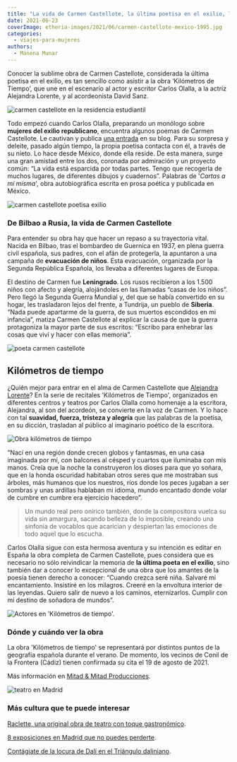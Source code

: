 ```yaml
---
title: "La vida de Carmen Castellote, la última poetisa en el exilio, llega al teatro"
date: 2021-06-23
coverImage: etheria-images/2021/06/carmen-castellote-mexico-1995.jpg
categories: 
  - viajes-para-mujeres
authors: 
  - Manena Munar
---
```


Conocer la sublime obra de Carmen Castellote, considerada la última poetisa en el exilio, es tan sencillo como asistir a la obra ‘Kilómetros de Tiempo’, que une en el escenario al actor y escritor Carlos Olalla, a la actriz Alejandra Lorente, y al acordeonista David Sanz.

![carmen castellote en la residencia estudiantil](etheria-images/2021/06/carmen-castellote-amigos-checo.jpg "Carmen Castellote en la residencia estudiantil con dos amigos checos.")

Todo empezó cuando Carlos Olalla, preparando un monólogo sobre **mujeres del exilio 
republicano**, encuentra algunos poemas de Carmen Castellote. Le cautivan y publica [una 
entrada](http://www.carlosolalla.com/) en su blog. Para su sorpresa y deleite, pasado 
algún tiempo, la propia poetisa contacta con él, a través de su nieto. Lo hace desde 
México, donde ella reside. De esta manera, surge una gran amistad entre los dos, 
coronada por admiración y un proyecto común: “La vida está esparcida por todas partes. 
Tengo que recogerla de muchos lugares, de diferentes dibujos y cuadernos”. Palabras de 
'_Cartas a mí misma_', obra autobiográfica escrita en prosa poética y publicada en 
México. 

![carmen castellote poetisa exilio](etheria-images/2021/06/carmen-castellote-1964.jpg "Carmen Castellote en sus mesa de trabajo de la editorial UTEHA (1964)")

### De Bilbao a Rusia, la vida de Carmen Castellote

Para entender su obra hay que hacer un repaso a su trayectoria vital. Nacida en Bilbao, 
tras el bombardeo de Guernica en 1937, en plena guerra civil española, sus padres, con 
el afán de protegerla, la apuntaron a una campaña de **evacuación de niños**. Esta 
evacuación, organizada por la Segunda República Española, los llevaba a diferentes 
lugares de Europa. 

El destino de Carmen fue **Leningrado**. Los rusos recibieron a los 1.500 niños con 
afecto y alegría, alojándoles en las llamadas “casas de los niños”. Pero llegó la 
Segunda Guerra Mundial y, del que se había convertido en su hogar, les trasladaron lejos 
del frente, a Tundrija, un pueblo de **Siberia**. “Nada puede apartarme de la guerra, de 
sus muertos escondidos en mi infancia”, matiza Carmen Castellote al explicar la causa de 
que la guerra protagoniza la mayor parte de sus escritos: “Escribo para enhebrar las 
cosas que viví y hacer con ellas memoria”. 

![poeta carmen castellote](etheria-images/2021/06/fotos-poetisa-carmen-castellote.jpg "Poetisa Carmen Castellote.")

## Kilómetros de tiempo

¿Quién mejor para entrar en el alma de Carmen Castellote que [Alejandra 
Lorente](https://www.instagram.com/alepunki?)? En la serie de recitales 'Kilómetros de 
Tiempo', organizados en diferentes centros y teatros por Carlos Olalla como homenaje a 
la escritora, Alejandra, al son del acordeón, se convierte en la voz de Carmen. Y lo 
hace con tal **suavidad, fuerza, tristeza y alegría** que las palabras de la poetisa, en 
su dicción, trasladan al público al imaginario poético de la escritora. 

![Obra kilómetros de tiempo](etheria-images/2021/06/teatro-kilometros-de-tiempo.jpg "Alejandra Lorente, David Sanz y Carlos Olalla. © Jorge A. Munar")

“Nací en una región donde crecen globos y fantasmas, en una casa imaginada por mí, con 
balcones al césped y cuartos que iluminaba con mis manos. Creía que la noche la 
construyeron los dioses para que yo soñara, que en la honda oscuridad habitaban otros 
seres que me mostraban sus árboles, más humanos que los nuestros, ríos donde los peces 
jugaban a ser sombras y unas ardillas hablaban mi idioma, mundo encantado donde volar de 
cumbre en cumbre era ejercicio hacedero”. 

> Un mundo real pero onírico también, donde la compositora vuelca su vida sin amargura, 
> sacando belleza de lo imposible, creando una sinfonía de vocablos que acarician y 
> despiertan las emociones de todo aquel que lo escucha. 

Carlos Olalla sigue con esta hermosa aventura y su intención es editar en España la obra 
completa de Carmen Castellote, pues considera que es necesario no sólo reivindicar la 
memoria de **la última poeta en el exilio**, sino también dar a conocer lo excepcional 
de una obra que los amantes de la poesía tienen derecho a conocer: “Cuando crezca seré 
niña. Salvaré mi encantamiento. Insistiré en los milagros. Creeré en la envoltura 
interior de las leyendas. Quiero salir de nuevo a los caminos, eternizarlos. Cumplir con 
mi destino de soñadora de mundos”. 

![Actores en 'Kilómetros de tiempo'.](etheria-images/2021/06/teatro-kilometros-de-tiempo-actores.jpg "Actores en 'Kilómetros de tiempo'. © Jorge A. Munar")

### Dónde y cuándo ver la obra

La obra 'Kilómetros de tiempo' se representará por distintos puntos de la geografía 
española durante el verano. De momento, los vecinos de Conil de la Frontera (Cádiz) 
tienen confirmada su cita el 19 de agosto de 2021. 

Más información en [Mitad & Mitad 
Producciones](https://mitadymitadproducciones.com/kilometrosdetiempo/). 

![teatro en Madrid](etheria-images/2021/06/KILOMETROS-DE-TIEMPO-CARTEL.jpg "Obra de teatro 'KIlómetros de tiempo'.")

### Más cultura que te puede interesar

[Raclette, una original obra de teatro con toque 
gastronómico](https://etheriamagazine.com/2021/06/10/raclette-una-obra-de-teatro-con-toque-gastronomico-en-madrid/). 

[8 exposiciones en Madrid que no puedes 
perderte](https://etheriamagazine.com/2021/05/27/nuevas-exposiciones-en-madrid-verano-2021/). 

[Contágiate de la locura de Dalí en el Triángulo 
daliniano](https://etheriamagazine.com/2021/04/21/visitas-imprescindibles-triangulo-daliniano-ampurdan-girona/).
